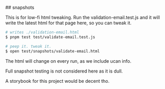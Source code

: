 ## snapshots

This is for low-fi html tweaking. Run the validation-email.test.js and it will write the latest html for that page here, so you can tweak it.

```sh
# writes ./validation-email.html 
$ pnpm test test/validate-email.test.js

# peep it. tweak it.
$ open test/snapshots/validate-email.html
```

The html will change on every run, as we include ucan info.

Full snapshot testing is not considered here as it is dull.

A storybook for this project would be decent tho.
